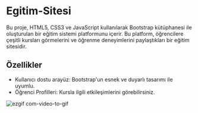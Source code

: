 # Egitim-Sitesi


Bu proje, HTML5, CSS3 ve JavaScript kullanılarak Bootstrap kütüphanesi ile oluşturulan bir eğitim sistemi platformunu içerir. Bu platform, öğrencilere çeşitli kursları görmelerini  ve öğrenme deneyimlerini paylaştıkları bir eğitim sitesidir.

## Özellikler

- Kullanıcı dostu arayüz: Bootstrap'un esnek ve duyarlı tasarımı ile uyumlu.
- Öğrenci Profilleri: Kursla ilgili etkileşimlerini görebilirsiniz.



![ezgif com-video-to-gif](https://github.com/nisanurseritt/Egitim-Sitesi/assets/136899672/07ad23c9-c8ba-4ce0-9240-275a2892f804)
